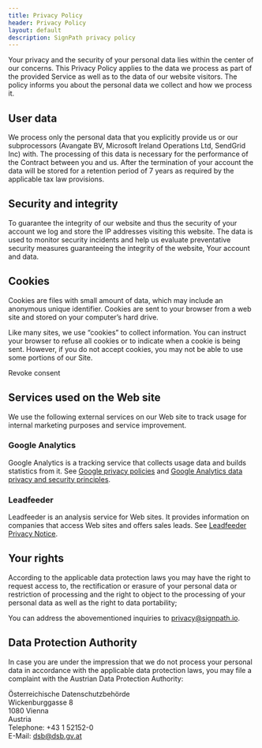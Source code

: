 ```yaml
---
title: Privacy Policy
header: Privacy Policy
layout: default
description: SignPath privacy policy
---
```


Your privacy and the security of your personal data lies within the center of our concerns. This Privacy Policy applies to the data we process as part of the provided Service as well as to the data of our website visitors. The policy informs you about the personal data we collect and how we process it.

## User data
We process only the personal data that you explicitly provide us or our subprocessors (Avangate BV, Microsoft Ireland Operations Ltd, SendGrid Inc) with. The processing of this data is necessary for the performance of the Contract between you and us. After the termination of your account the data will be stored for a retention period of 7 years as required by the applicable tax law provisions.

## Security and integrity
To guarantee the integrity of our website and thus the security of your account we log and store the IP addresses visiting this website. The data is used to monitor security incidents and help us evaluate preventative security measures guaranteeing the integrity of the website, Your account and data.

## Cookies
Cookies are files with small amount of data, which may include an anonymous unique identifier. Cookies are sent to your browser from a web site and stored on your computer’s hard drive.

Like many sites, we use “cookies” to collect information. You can instruct your browser to refuse all cookies or to indicate when a cookie is being sent. However, if you do not accept cookies, you may not be able to use some portions of our Site.

<a class="cursor-pointer revoke-cookie-consent"> Revoke consent </a>

## Services used on the Web site

We use the following external services on our Web site to track usage for internal marketing purposes and service improvement. 

### Google Analytics

Google Analytics is a tracking service that collects usage data and builds statistics from it. See [Google privacy policies](https://policies.google.com/privacy) and [Google Analytics data privacy and security principles](https://support.google.com/analytics/answer/6004245).

### Leadfeeder

Leadfeeder is an analysis service for Web sites. It provides information on companies that access Web sites and offers sales leads. See [Leadfeeder Privacy Notice](https://www.leadfeeder.com/privacy/).

## Your rights
According to the applicable data protection laws you may have the right to request access to, the rectification or erasure of your personal data or restriction of processing and the right to object to the processing of your personal data as well as the right to data portability;

You can address the abovementioned inquiries to privacy@signpath.io.

## Data Protection Authority
In case you are under the impression that we do not process your personal data in accordance with the applicable data protection laws, you may file a complaint with the Austrian Data Protection Authority:

Österreichische Datenschutzbehörde <br>
Wickenburggasse 8 <br>
1080 Vienna <br>
Austria <br>
Telephone: +43 1 52152-0 <br>
E-Mail: dsb@dsb.gv.at
